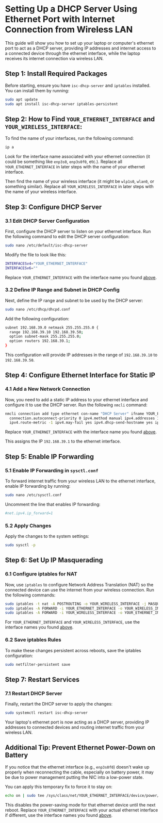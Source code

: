 # Setting Up a DHCP Server Using Ethernet Port with Internet Connection from Wireless LAN

This guide will show you how to set up your laptop or computer's ethernet port to act as a DHCP server, providing IP addresses and internet access to a connected device through the ethernet interface, while the laptop receives its internet connection via wireless LAN.

## Step 1: Install Required Packages

Before starting, ensure you have `isc-dhcp-server` and `iptables` installed. You can install them by running:

```bash
sudo apt update
sudo apt install isc-dhcp-server iptables-persistent
```

## Step 2: How to Find `YOUR_ETHERNET_INTERFACE` and `YOUR_WIRELESS_INTERFACE`:
To find the name of your interfaces, run the following command:

```bash
ip a
```

Look for the interface name associated with your ethernet connection (it could be something like `enp3s0`, `enp3s0f0`, etc.). Replace all `YOUR_ETHERNET_INTERFACE` in later steps with the name of your ethernet interface.

Then find the name of your wireless interface (it might be `wlp1s0`, `wlan0`, or something similar). Replace all `YOUR_WIRELESS_INTERFACE` in later steps with the name of your wireless interface.

## Step 3: Configure DHCP Server

### 3.1 Edit DHCP Server Configuration
First, configure the DHCP server to listen on your ethernet interface. Run the following command to edit the DHCP server configuration:

```bash
sudo nano /etc/default/isc-dhcp-server
```

Modify the file to look like this:

```bash
INTERFACESv4="YOUR_ETHERNET_INTERFACE"
INTERFACESv6=""
```

Replace `YOUR_ETHERNET_INTERFACE` with the interface name you found [above](#step-2-how-to-find-your_ethernet_interface-and-your_wireless_interface).

### 3.2 Define IP Range and Subnet in DHCP Config
Next, define the IP range and subnet to be used by the DHCP server:

```bash
sudo nano /etc/dhcp/dhcpd.conf
```

Add the following configuration:

```bash
subnet 192.168.39.0 netmask 255.255.255.0 {
  range 192.168.39.10 192.168.39.50;
  option subnet-mask 255.255.255.0;
  option routers 192.168.39.1;
}
```

This configuration will provide IP addresses in the range of `192.168.39.10` to `192.168.39.50`.

## Step 4: Configure Ethernet Interface for Static IP

### 4.1 Add a New Network Connection
Now, you need to add a static IP address to your ethernet interface and configure it to use the DHCP server. Run the following `nmcli` command:

```bash
nmcli connection add type ethernet con-name "DHCP Server" ifname YOUR_ETHERNET_INTERFACE autoconnect yes \
  connection.autoconnect-priority 0 ipv4.method manual ipv4.addresses 192.168.39.1/24 \
  ipv4.route-metric -1 ipv4.may-fail yes ipv4.dhcp-send-hostname yes ipv6.method disabled
```

Replace `YOUR_ETHERNET_INTERFACE` with the interface name you found [above](#step-2-how-to-find-your_ethernet_interface-and-your_wireless_interface).

This assigns the IP `192.168.39.1` to the ethernet interface.

## Step 5: Enable IP Forwarding

### 5.1 Enable IP Forwarding in `sysctl.conf`
To forward internet traffic from your wireless LAN to the ethernet interface, enable IP forwarding by running:

```bash
sudo nano /etc/sysctl.conf
```

Uncomment the line that enables IP forwarding:

```bash
#net.ipv4.ip_forward=1
```

### 5.2 Apply Changes
Apply the changes to the system settings:

```bash
sudo sysctl -p
```

## Step 6: Set Up IP Masquerading

### 6.1 Configure iptables for NAT
Now, use `iptables` to configure Network Address Translation (NAT) so the connected device can use the internet from your wireless connection. Run the following commands:

```bash
sudo iptables -t nat -A POSTROUTING -o YOUR_WIRELESS_INTERFACE -j MASQUERADE
sudo iptables -A FORWARD -i YOUR_ETHERNET_INTERFACE -o YOUR_WIRELESS_INTERFACE -j ACCEPT
sudo iptables -A FORWARD -i YOUR_WIRELESS_INTERFACE -o YOUR_ETHERNET_INTERFACE -m state --state RELATED,ESTABLISHED -j ACCEPT
```

For `YOUR_ETHERNET_INTERFACE` and `YOUR_WIRELESS_INTERFACE`, use the interface names you found [above](#step-2-how-to-find-your_ethernet_interface-and-your_wireless_interface).

### 6.2 Save iptables Rules
To make these changes persistent across reboots, save the iptables configuration:

```bash
sudo netfilter-persistent save
```

## Step 7: Restart Services

### 7.1 Restart DHCP Server
Finally, restart the DHCP server to apply the changes:

```bash
sudo systemctl restart isc-dhcp-server
```

Your laptop's ethernet port is now acting as a DHCP server, providing IP addresses to connected devices and routing internet traffic from your wireless LAN.


## Additional Tip: Prevent Ethernet Power-Down on Battery

If you notice that the ethernet interface (e.g., `enp3s0f0`) doesn't wake up properly when reconnecting the cable, especially on battery power, it may be due to power management putting the NIC into a low-power state.

You can apply this temporary fix to force it to stay on:

```bash
echo on | sudo tee /sys/class/net/YOUR_ETHERNET_INTERFACE/device/power/control
```

This disables the power-saving mode for that ethernet device until the next reboot. Replace `YOUR_ETHERNET_INTERFACE` with your actual ethernet interface if different, use the interface names you found [above](#step-2-how-to-find-your_ethernet_interface-and-your_wireless_interface).
